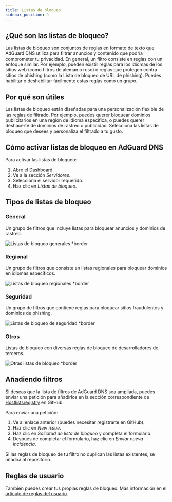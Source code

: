 ```yaml
---
title: Listas de bloqueo
sidebar_position: 1
---
```


## ¿Qué son las listas de bloqueo?

Las listas de bloqueo son conjuntos de reglas en formato de texto que AdGuard DNS utiliza para filtrar anuncios y contenido que podría comprometer tu privacidad. En general, un filtro consiste en reglas con un enfoque similar. Por ejemplo, pueden existir reglas para los idiomas de los sitios web (como filtros de alemán o ruso) o reglas que protegen contra sitios de phishing (como la Lista de bloqueo de URL de phishing). Puedes habilitar o deshabilitar fácilmente estas reglas como un grupo.

## Por qué son útiles

Las listas de bloqueo están diseñadas para una personalización flexible de las reglas de filtrado. Por ejemplo, puedes querer bloquear dominios publicitarios en una región de idioma específica, o puedes querer deshacerte de dominios de rastreo o publicidad. Selecciona las listas de bloqueo que desees y personaliza el filtrado a tu gusto.

## Cómo activar listas de bloqueo en AdGuard DNS

Para activar las listas de bloqueo:

1. Abre el Dashboard.
2. Ve a la sección _Servidores_.
3. Selecciona el servidor requerido.
4. Haz clic en _Listas de bloqueo_.

## Tipos de listas de bloqueo

### General

Un grupo de filtros que incluye listas para bloquear anuncios y dominios de rastreo.

![Listas de bloqueo generales \*border](https://cdn.adtidy.org/content/kb/dns/private/new_dns/blocklists/general.png)

### Regional

Un grupo de filtros que consiste en listas regionales para bloquear dominios en idiomas específicos.

![Listas de bloqueo regionales \*border](https://cdn.adtidy.org/content/kb/dns/private/new_dns/blocklists/regional.png)

### Seguridad

Un grupo de filtros que contiene reglas para bloquear sitios fraudulentos y dominios de phishing.

![Listas de bloqueo de seguridad \*border](https://cdn.adtidy.org/content/kb/dns/private/new_dns/blocklists/security.png)

### Otros

Listas de bloqueo con diversas reglas de bloqueo de desarrolladores de terceros.

![Otras listas de bloqueo \*border](https://cdn.adtidy.org/content/kb/dns/private/new_dns/blocklists/other.png)

## Añadiendo filtros

Si deseas que la lista de filtros de AdGuard DNS sea ampliada, puedes enviar una petición para añadirlos en la sección correspondiente de [Hostlistsregistry](https://github.com/AdguardTeam/HostlistsRegistry) en GitHub.

Para enviar una petición:

1. Ve al enlace anterior (puedes necesitar registrarte en GitHub).
2. Haz clic en _New issue_.
3. Haz clic en _Solicitud de lista de bloqueo_ y completa el formulario.
4. Después de completar el formulario, haz clic en _Enviar nueva incidencia_.

Si las reglas de bloqueo de tu filtro no duplican las listas existentes, se añadirá al repositorio.

## Reglas de usuario

También puedes crear tus propias reglas de bloqueo.
Más información en el [artículo de reglas del usuario](/private-dns/setting-up-filtering/user-rules.md).
